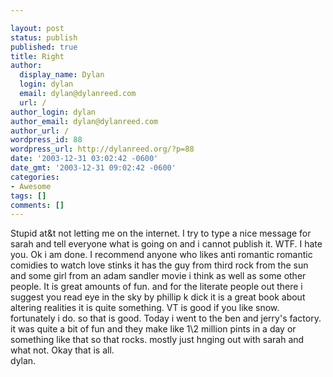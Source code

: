 ```yaml
---

layout: post
status: publish
published: true
title: Right
author:
  display_name: Dylan
  login: dylan
  email: dylan@dylanreed.com
  url: /
author_login: dylan
author_email: dylan@dylanreed.com
author_url: /
wordpress_id: 88
wordpress_url: http://dylanreed.org/?p=88
date: '2003-12-31 03:02:42 -0600'
date_gmt: '2003-12-31 09:02:42 -0600'
categories:
- Awesome
tags: []
comments: []
---
```


Stupid at&t not letting me on the internet. I try to type a nice message for sarah and tell everyone what is going on and i cannot publish it. WTF. I hate you. Ok i am done. I recommend anyone who likes anti romantic romantic comidies to watch love stinks it has the guy from third rock from the sun and some girl from an adam sandler movie i think as well as some other people. It is great amounts of fun. and for the literate people out there i suggest you read eye in the sky by phillip k dick it is a great book about altering realities it is quite something. VT is good if you like snow. fortunately i do. so that is good. Today i went to the ben and jerry's factory. it was quite a bit of fun and they make like 1\2 million pints in a day or something like that so that rocks. mostly just hnging out with sarah and what not. Okay that is all.  
dylan.
